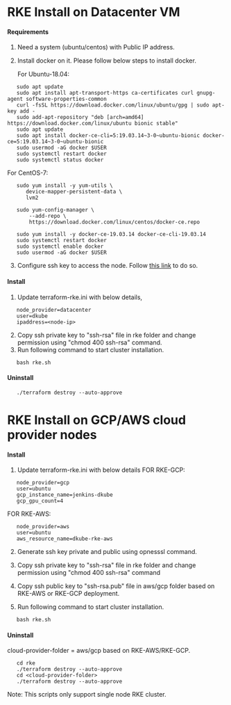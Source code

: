 # RKE Install on Datacenter VM

#### Requirements
1. Need a system (ubuntu/centos) with Public IP address.
2. Install docker on it. Please follow below steps to install docker.

   For Ubuntu-18.04:
```
   sudo apt update
   sudo apt install apt-transport-https ca-certificates curl gnupg-agent software-properties-common
   curl -fsSL https://download.docker.com/linux/ubuntu/gpg | sudo apt-key add -
   sudo add-apt-repository "deb [arch=amd64] https://download.docker.com/linux/ubuntu bionic stable"
   sudo apt update
   sudo apt install docker-ce-cli=5:19.03.14~3-0~ubuntu-bionic docker-ce=5:19.03.14~3-0~ubuntu-bionic
   sudo usermod -aG docker $USER
   sudo systemctl restart docker
   sudo systemctl status docker
```
   For CentOS-7:
```
   sudo yum install -y yum-utils \
      device-mapper-persistent-data \
      lvm2

   sudo yum-config-manager \
       --add-repo \
       https://download.docker.com/linux/centos/docker-ce.repo

   sudo yum install -y docker-ce-19.03.14 docker-ce-cli-19.03.14
   sudo systemctl restart docker
   sudo systemctl enable docker
   sudo usermod -aG docker $USER
```

3. Configure ssh key to access the node. Follow [this link](https://www.digitalocean.com/community/tutorials/how-to-set-up-ssh-keys-2) to do so.

#### Install
1. Update terraform-rke.ini with below details,
```
   node_provider=datacenter
   user=dkube
   ipaddress=<node-ip>
```
2. Copy ssh private key to "ssh-rsa" file in rke folder and change permission using "chmod 400 ssh-rsa" command.
3. Run following command to start cluster installation.
```
   bash rke.sh
```

#### Uninstall
```
   ./terraform destroy --auto-approve
```
   

# RKE Install on GCP/AWS cloud provider nodes

#### Install
1. Update terraform-rke.ini with below details
   FOR RKE-GCP:
```
   node_provider=gcp
   user=ubuntu
   gcp_instance_name=jenkins-dkube
   gcp_gpu_count=4
```

   FOR RKE-AWS:
```
   node_provider=aws
   user=ubuntu
   aws_resource_name=dkube-rke-aws
```

2. Generate ssh key private and public using opnesssl command.

3. Copy ssh private key to "ssh-rsa" file in rke folder and change permission using "chmod 400 ssh-rsa" command

4. Copy ssh public key to "ssh-rsa.pub" file in aws/gcp folder based on RKE-AWS or RKE-GCP deployment.

5. Run following command to start cluster installation.
```
   bash rke.sh
```

#### Uninstall
cloud-provider-folder = aws/gcp based on RKE-AWS/RKE-GCP.
```
   cd rke
   ./terraform destroy --auto-approve
   cd <cloud-provider-folder>
   ./terraform destroy --auto-approve
```

Note: This scripts only support single node RKE cluster.
